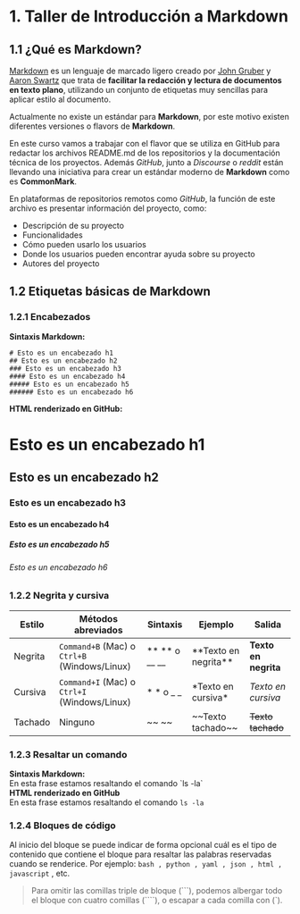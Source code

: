 # 1. Taller de Introducción a Markdown
## 1.1 ¿Qué es Markdown? 
[Markdown](https://daringfireball.net/projects/markdown/) es un lenguaje de marcado ligero creado por [John Gruber](https://en.wikipedia.org/wiki/John_Gruber) y [Aaron Swartz](https://es.wikipedia.org/wiki/Aaron_Swartz) que trata de **facilitar la redacción y lectura de documentos en texto plano**, utilizando un conjunto de etiquetas muy sencillas para aplicar estilo al documento.  

Actualmente no existe un estándar para **Markdown**, por este motivo existen diferentes versiones o flavors de **Markdown**.  

En este curso vamos a trabajar con el flavor que se utiliza en GitHub para redactar los archivos README.md de los repositorios y la documentación técnica de los proyectos. Además *GitHub*, junto a *Discourse* o *reddit* están llevando una iniciativa para crear un estándar moderno de **Markdown** como es **CommonMark**.  

En plataformas de repositorios remotos como *GitHub*, la función de este archivo es presentar información del proyecto, como:  

<ul>
  <li> Descripción de su proyecto </li>
  <li> Funcionalidades </li>
  <li> Cómo pueden usarlo los usuarios </li>
  <li> Donde los usuarios pueden encontrar ayuda sobre su proyecto </li>
  <li> Autores del proyecto </li>
</ul>  

## 1.2 Etiquetas básicas de Markdown
### 1.2.1 Encabezados  

**Sintaxis Markdown:**  

```
# Esto es un encabezado h1
## Esto es un encabezado h2
### Esto es un encabezado h3
#### Esto es un encabezado h4
##### Esto es un encabezado h5
###### Esto es un encabezado h6
```  

**HTML renderizado en GitHub:**  
# Esto es un encabezado h1
## Esto es un encabezado h2
### Esto es un encabezado h3
#### Esto es un encabezado h4
##### Esto es un encabezado h5
###### Esto es un encabezado h6
### 1.2.2 Negrita y cursiva  

| Estilo | Métodos abreviados | Sintaxis | Ejemplo | Salida |
| --- | --- | --- | --- | --- | 
| Negrita | `Command+B` (Mac) o `Ctrl+B` (Windows/Linux) | \*\* \*\* o \_\_ \_\_ | \*\*Texto en negrita\*\* | **Texto en negrita** |
| Cursiva | `Command+I` (Mac) o `Ctrl+I`  (Windows/Linux) | \* \* o \_ \_ | \*Texto en cursiva\* | *Texto en cursiva* |
| Tachado | Ninguno | \~\~ \~\~ | \~\~Texto tachado\~\~ | ~~Texto tachado~~ |  

### 1.2.3 Resaltar un comando
**Sintaxis Markdown:**  
En esta frase estamos resaltando el comando \`ls -la\`  
**HTML renderizado en GitHub**  
En esta frase estamos resaltando el comando `ls -la`  

### 1.2.4 Bloques de código  

Al inicio del bloque se puede indicar de forma opcional cuál es el tipo de contenido
que contiene el bloque para resaltar las palabras reservadas cuando se renderice.
Por ejemplo: `bash , python , yaml , json , html , javascript` , etc.  
> Para omitir las comillas triple de bloque (```), podemos albergar todo el bloque
con cuatro comillas (````), o escapar a cada comilla con (\`).
